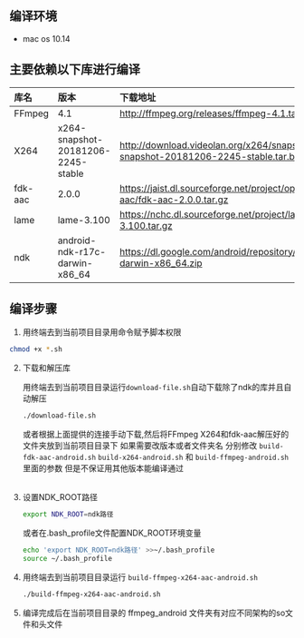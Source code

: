 ## 编译环境
  * mac os 10.14

## 主要依赖以下库进行编译

| 库名    | 版本                               | 下载地址                                                                               |
|:--------|:-----------------------------------|:---------------------------------------------------------------------------------------|
| FFmpeg  | 4.1                                | http://ffmpeg.org/releases/ffmpeg-4.1.tar.bz2                                          |
| X264    | x264-snapshot-20181206-2245-stable | http://download.videolan.org/x264/snapshots/x264-snapshot-20181206-2245-stable.tar.bz2 |
| fdk-aac | 2.0.0                              | https://jaist.dl.sourceforge.net/project/opencore-amr/fdk-aac/fdk-aac-2.0.0.tar.gz     |
| lame    | lame-3.100                         | https://nchc.dl.sourceforge.net/project/lame/lame/3.100/lame-3.100.tar.gz              |
| ndk     | android-ndk-r17c-darwin-x86_64     | https://dl.google.com/android/repository/android-ndk-r17c-darwin-x86_64.zip            |


## 编译步骤
1. 用终端去到当前项目目录用命令赋予脚本权限
```sh
chmod +x *.sh
```

2. 下载和解压库  

    用终端去到当前项目目录运行`download-file.sh`自动下载除了ndk的库并且自动解压
    ```sh
    ./download-file.sh
    ```
    或者根据上面提供的连接手动下载,然后将FFmpeg X264和fdk-aac解压好的文件夹放到当前项目目录下 如果需要改版本或者文件夹名 分别修改 `build-fdk-aac-android.sh` `build-x264-android.sh` 和 `build-ffmpeg-android.sh` 里面的参数 但是不保证用其他版本能编译通过      
    <br>
    
3. 设置NDK_ROOT路径

    ```sh
    export NDK_ROOT=ndk路径
    ```
    或者在.bash_profile文件配置NDK_ROOT环境变量   

    ```sh
    echo 'export NDK_ROOT=ndk路径' >>~/.bash_profile
    source ~/.bash_profile
    ```

4. 用终端去到当前项目目录运行 `build-ffmpeg-x264-aac-android.sh`
    ```sh
    ./build-ffmpeg-x264-aac-android.sh
    ```

5. 编译完成后在当前项目目录的 ffmpeg_android 文件夹有对应不同架构的so文件和头文件
